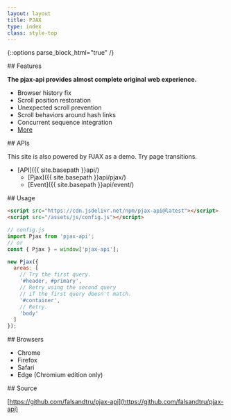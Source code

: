 ```yaml
---
layout: layout
title: PJAX
type: index
class: style-top
---
```


{::options parse_block_html="true" /}

<div class="row">

<div class="col-md-4">
## Features

**The pjax-api provides almost complete original web experience.**

- Browser history fix
- Scroll position restoration
- Unexpected scroll prevention
- Scroll behaviors around hash links
- Concurrent sequence integration
- [More](https://github.com/falsandtru/pjax-api#features)
</div>

<div class="col-md-4">
## APIs

This site is also powered by PJAX as a demo. Try page transitions.

- [API]({{ site.basepath }}api/)
  - [Pjax]({{ site.basepath }}api/pjax/)
  - [Event]({{ site.basepath }}api/event/)
</div>

<div class="col-md-4">
## Usage

```html
<script src="https://cdn.jsdelivr.net/npm/pjax-api@latest"></script>
<script src="/assets/js/config.js"></script>
```

```js
// config.js
import Pjax from 'pjax-api';
// or
const { Pjax } = window['pjax-api'];

new Pjax({
  areas: [
    // Try the first query.
    '#header, #primary',
    // Retry using the second query
    // if the first query doesn't match.
    '#container',
    // Retry.
    'body'
  ]
});
```
</div>

</div>

<div class="row">

<div class="col-md-4">
## Browsers

- Chrome
- Firefox
- Safari
- Edge (Chromium edition only)
</div>

<div class="col-md-4">
## Source

[https://github.com/falsandtru/pjax-api](https://github.com/falsandtru/pjax-api)
</div>

<div class="col-md-4">
</div>

</div>
